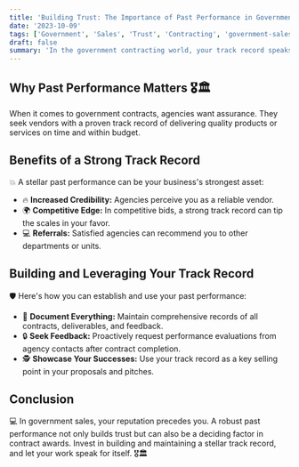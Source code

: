 ```yaml
---
title: 'Building Trust: The Importance of Past Performance in Government Sales 🎖️🏛️'
date: '2023-10-09'
tags: ['Government', 'Sales', 'Trust', 'Contracting', 'government-sales', 'government-procurement']
draft: false
summary: 'In the government contracting world, your track record speaks volumes. Understand why past performance is crucial and how to leverage it effectively in securing government contracts.'
---
```


## Why Past Performance Matters 🎖️🏛️

When it comes to government contracts, agencies want assurance. They seek vendors with a proven track record of delivering quality products or services on time and within budget.

## Benefits of a Strong Track Record

💥 A stellar past performance can be your business's strongest asset:

- 🔥 **Increased Credibility:** Agencies perceive you as a reliable vendor.
- 🌍 **Competitive Edge:** In competitive bids, a strong track record can tip the scales in your favor.
- 💻 **Referrals:** Satisfied agencies can recommend you to other departments or units.

## Building and Leveraging Your Track Record

🛡️ Here's how you can establish and use your past performance:

- 🔄 **Document Everything:** Maintain comprehensive records of all contracts, deliverables, and feedback.
- 🔒 **Seek Feedback:** Proactively request performance evaluations from agency contacts after contract completion.
- 🕵️ **Showcase Your Successes:** Use your track record as a key selling point in your proposals and pitches.

## Conclusion

💻 In government sales, your reputation precedes you. A robust past performance not only builds trust but can also be a deciding factor in contract awards. Invest in building and maintaining a stellar track record, and let your work speak for itself. 🎖️🏛️
